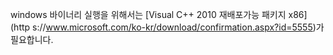 windows 바이너리 실행을 위해서는 [Visual C++ 2010 재배포가능 패키지 x86](http s://www.microsoft.com/ko-kr/download/confirmation.aspx?id=5555)가 필요합니다.